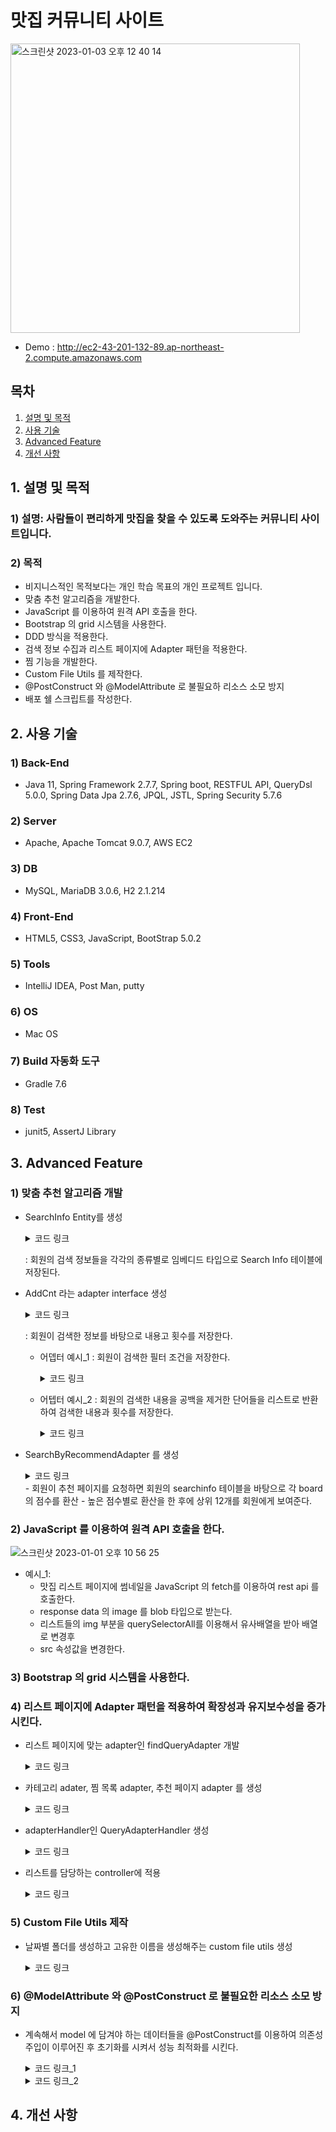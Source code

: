# 맛집 커뮤니티 사이트
<img width="463" alt="스크린샷 2023-01-03 오후 12 40 14" src="https://user-images.githubusercontent.com/108928206/210297422-8044a640-38cb-4647-a7db-ece79a2893e8.png">

- Demo : http://ec2-43-201-132-89.ap-northeast-2.compute.amazonaws.com

## 목차

1. [설명 및 목적](#1.-설명-및-목적)
2. [사용 기술](#2.-사용-기술)
3. [Advanced Feature](#3.-Advanced-Feature)
4. [개선 사항](#4.-개선-사항)


## 1. 설명 및 목적
### 1) 설명: 사람들이 편리하게 맛집을 찾을 수 있도록 도와주는 커뮤니티 사이트입니다.
### 2) 목적
- 비지니스적인 목적보다는 개인 학습 목표의 개인 프로젝트 입니다.
- 맞춤 추천 알고리즘을 개발한다.
- JavaScript 를 이용하여 원격 API 호출을 한다.
- Bootstrap 의 grid 시스템을 사용한다.
- DDD 방식을 적용한다.
- 검색 정보 수집과 리스트 페이지에 Adapter 패턴을 적용한다.
- 찜 기능을 개발한다.
- Custom File Utils 를 제작한다.
- @PostConstruct 와 @ModelAttribute 로 불필요하 리소스 소모 방지
- 배포 쉘 스크립트를 작성한다.





## 2. 사용 기술
### 1) Back-End
  - Java 11, Spring Framework 2.7.7, Spring boot, RESTFUL API, QueryDsl 5.0.0, Spring Data Jpa 2.7.6, JPQL, JSTL, Spring Security 5.7.6
### 2) Server
  - Apache, Apache Tomcat 9.0.7, AWS EC2
### 3) DB
 - MySQL, MariaDB 3.0.6, H2 2.1.214
### 4) Front-End
  - HTML5, CSS3, JavaScript, BootStrap 5.0.2
### 5) Tools
  - IntelliJ IDEA, Post Man, putty
### 6) OS
  - Mac OS
### 7) Build 자동화 도구
  - Gradle 7.6
### 8) Test
  - junit5, AssertJ Library

## 3. Advanced Feature
### 1) 맞춤 추천 알고리즘 개발
  
  - SearchInfo Entity를 생성 
    <details>
    <summary>코드 링크</summary>
    <div markdown="1">
    https://github.com/dduckmane/personal_project_board_aws/blob/master/src/main/java/com/project/board/domain/member/domain/searchInfo/SearchInfo.java
    </div>
    </details>
    
    : 회원의 검색 정보들을 각각의 종류별로 임베디드 타입으로 Search Info 테이블에 저장된다.
  - AddCnt 라는 adapter interface 생성
    <details>
    <summary>코드 링크</summary>
    <div markdown="1">
        https://github.com/dduckmane/personal_project_board_aws/blob/master/src/main/java/com/project/board/domain/member/domain/searchInfo/searchCnt/AddCnt.java

    </div>
    </details>
    
    : 회원이 검색한 정보를 바탕으로 내용고 횟수를 저장한다.
    
    - 어뎁터 예시_1 : 회원이 검색한 필터 조건을 저장한다.
    
        <details>
        <summary>코드 링크</summary>
        <div markdown="1">
      https://github.com/dduckmane/personal_project_board_aws/blob/master/src/main/java/com/project/board/domain/member/domain/searchInfo/searchCnt/TagCnt.java  

        </div>
        </details>
        
    - 어텝터 예시_2
      : 회원의 검색한 내용을 공백을 제거한 단어들을 리스트로 반환하여 검색한 내용과 횟수를 저장한다.
      
      <details>
      <summary>코드 링크</summary>
      <div markdown="1">
        https://github.com/dduckmane/personal_project_board_aws/blob/master/src/main/java/com/project/board/domain/member/domain/searchInfo/searchCnt/NameInfoAdd.java
      </div>
      </details>

      
  - SearchByRecommendAdapter 를 생성

      <details>
      <summary>코드 링크</summary>
      <div markdown="1">
                   https://github.com/dduckmane/personal_project_board_aws/blob/master/src/main/java/com/project/board/domain/board/controller/adapter/SearchByRecommendAdapter.java
        
      </div>
      </details>
    - 회원이 추천 페이지를 요청하면 회원의 searchinfo 테이블을 바탕으로 각 board 의 점수를 환산
    - 높은 점수별로 환산을 한 후에 상위 12개를 회원에게 보여준다.

### 2) JavaScript 를 이용하여 원격 API 호출을 한다.

![스크린샷 2023-01-01 오후 10 56 25](https://user-images.githubusercontent.com/108928206/210173097-e9dafb2d-f252-44e5-a792-21d4b546fa2d.png)  

  - 예시_1: 
    - 맛집 리스트 페이지에 썸네일을 JavaScript 의 fetch를 이용하여 rest api 를 호출한다.
    - response data 의 image 를 blob 타입으로 받는다.
    - 리스트들의 img 부분을 querySelectorAll를 이용해서 유사배열을 받아 배열로 변경후
    - src 속성값을 변경한다.
    
### 3) Bootstrap 의 grid 시스템을 사용한다.



### 4) 리스트 페이지에 Adapter 패턴을 적용하여 확장성과 유지보수성을 증가시킨다.

  - 리스트 페이지에 맞는 adapter인 findQueryAdapter 개발
      <details>
      <summary>코드 링크</summary>
      <div markdown="1">
                   https://github.com/dduckmane/personal_project_board_aws/blob/master/src/main/java/com/project/board/domain/board/controller/adapter/findQueryAdapter.java
        
      </div>
      </details>
  - 카테고리 adater, 찜 목록 adapter, 추천 페이지 adapter 를 생성

      <details>
      <summary>코드 링크</summary>
      <div markdown="1">

      https://github.com/dduckmane/personal_project_board_aws/tree/master/src/main/java/com/project/board/domain/board/controller/adapter
       
      </div>
      </details>

  - adapterHandler인 QueryAdapterHandler 생성
  
      <details>
      <summary>코드 링크</summary>
      <div markdown="1">
                   
      https://github.com/dduckmane/personal_project_board_aws/blob/master/src/main/java/com/project/board/domain/board/controller/QueryAdapterHandler.java
        
      </div>
      </details>
  
 - 리스트를 담당하는 controller에 적용
  
      <details>
      <summary>코드 링크</summary>
      <div markdown="1">
                   https://github.com/dduckmane/personal_project_board_aws/blob/master/src/main/java/com/project/board/domain/board/controller/BoardController.java
        
      </div>
      </details>

### 5) Custom File Utils 제작
  
  - 날짜별 폴더를 생성하고 고유한 이름을 생성해주는 custom file utils 생성

      <details>
      <summary>코드 링크</summary>
      <div markdown="1">
      
      (https://github.com/dduckmane/personal_project_board_aws/blob/master/src/main/java/com/project/board/global/util/FileUtils.java)
        
      </div>
      </details>


### 6) @ModelAttribute 와 @PostConstruct 로 불필요한 리소스 소모 방지

  - 계속해서 model 에 담겨야 하는 데이터들을 @PostConstruct를 이용하여 의존성 주입이 이루어진 후 초기화를 시켜서 성능 최적화를 시킨다.

      <details>
      <summary>코드 링크_1</summary>
      <div markdown="1">
                  
      https://github.com/dduckmane/personal_project_board_aws/blob/master/src/main/java/com/project/board/domain/board/controller/init/BoardInit.java
        
      </div>
      </details>
      
       <details>
      <summary>코드 링크_2</summary>
      <div markdown="1">
                  
      https://github.com/dduckmane/personal_project_board_aws/blob/master/src/main/java/com/project/board/domain/board/controller/BoardController.java
        
      </div>
      </details>
      


## 4. 개선 사항

